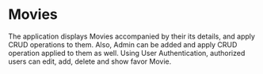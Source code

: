 # Movies
The application displays Movies accompanied by their its details, and apply CRUD operations to them. Also, Admin can be added and apply CRUD operation applied to them as well. Using User Authentication, authorized users can edit, add, delete and show favor Movie. 
